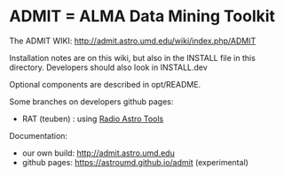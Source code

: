 #  ADMIT = ALMA Data Mining Toolkit 


The ADMIT WIKI:  http://admit.astro.umd.edu/wiki/index.php/ADMIT

Installation notes are on this wiki, but also in the INSTALL file in this
directory. Developers should also look in INSTALL.dev

Optional components are described in opt/README.

Some branches on developers github pages:
* RAT (teuben) : using [Radio Astro Tools](http://radio-astro-tools.github.io/)

Documentation:
* our own build: http://admit.astro.umd.edu
* github pages: https://astroumd.github.io/admit (experimental) 


